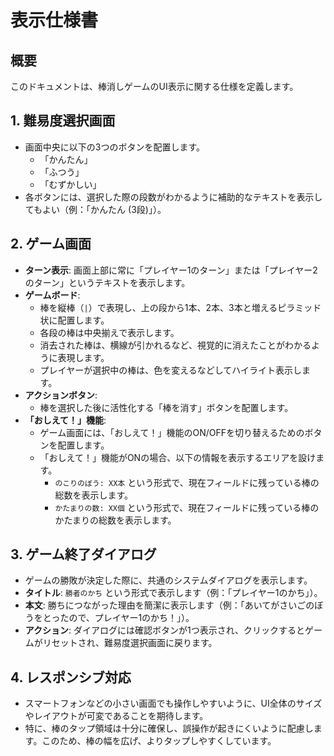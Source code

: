 # 表示仕様書

## 概要
このドキュメントは、棒消しゲームのUI表示に関する仕様を定義します。

## 1. 難易度選択画面
- 画面中央に以下の3つのボタンを配置します。
  - 「かんたん」
  - 「ふつう」
  - 「むずかしい」
- 各ボタンには、選択した際の段数がわかるように補助的なテキストを表示してもよい（例：「かんたん (3段)」）。

## 2. ゲーム画面
- **ターン表示**: 画面上部に常に「プレイヤー1のターン」または「プレイヤー2のターン」というテキストを表示します。
- **ゲームボード**:
  - 棒を縦棒（`|`）で表現し、上の段から1本、2本、3本と増えるピラミッド状に配置します。
  - 各段の棒は中央揃えで表示します。
  - 消去された棒は、横線が引かれるなど、視覚的に消えたことがわかるように表現します。
  - プレイヤーが選択中の棒は、色を変えるなどしてハイライト表示します。
- **アクションボタン**:
  - 棒を選択した後に活性化する「棒を消す」ボタンを配置します。
- **「おしえて！」機能**:
  - ゲーム画面には、「おしえて！」機能のON/OFFを切り替えるためのボタンを配置します。
  - 「おしえて！」機能がONの場合、以下の情報を表示するエリアを設けます。
    - `のこりのぼう: XX本` という形式で、現在フィールドに残っている棒の総数を表示します。
    - `かたまりの数: XX個` という形式で、現在フィールドに残っている棒のかたまりの総数を表示します。

## 3. ゲーム終了ダイアログ
- ゲームの勝敗が決定した際に、共通のシステムダイアログを表示します。
- **タイトル**: `勝者のかち` という形式で表示します（例：「プレイヤー1のかち」）。
- **本文**: 勝ちにつながった理由を簡潔に表示します（例：「あいてがさいごのぼうをとったので、プレイヤー1のかち！」）。
- **アクション**: ダイアログには確認ボタンが1つ表示され、クリックするとゲームがリセットされ、難易度選択画面に戻ります。

## 4. レスポンシブ対応
- スマートフォンなどの小さい画面でも操作しやすいように、UI全体のサイズやレイアウトが可変であることを期待します。
- 特に、棒のタップ領域は十分に確保し、誤操作が起きにくいように配慮します。このため、棒の幅を広げ、よりタップしやすくしています。
